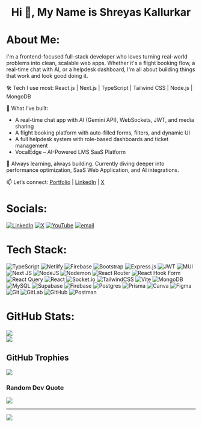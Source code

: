 <h1 align="center">Hi 👋, My Name is Shreyas Kallurkar</h1>

# About Me:
I'm a frontend-focused full-stack developer who loves turning real-world problems into clean, scalable web apps. Whether it's a flight booking flow, a real-time chat with AI, or a helpdesk dashboard, I'm all about building things that work and look good doing it.

🛠️ Tech I use most:
React.js | Next.js | TypeScript | Tailwind CSS | Node.js | MongoDB 

🚀 What I’ve built:

- A real-time chat app with AI (Gemini API), WebSockets, JWT, and media sharing
- A flight booking platform with auto-filled forms, filters, and dynamic UI
- A full helpdesk system with role-based dashboards and ticket management
- VocalEdge – AI-Powered LMS SaaS Platform

🎯 Always learning, always building. Currently diving deeper into performance optimization, SaaS Web Application, and AI integrations.

📫 Let’s connect:
[Portfolio](https://shreyasdevx.netlify.app/) | [LinkedIn](https://www.linkedin.com/in/shreyas-kallurkar/) | [X](https://x.com/https://x.com/ShreyasDevx)


# Socials:
[![LinkedIn](https://img.shields.io/badge/LinkedIn-%230077B5.svg?logo=linkedin&logoColor=white)](https://linkedin.com/in/shreyas-kallurkar/) [![X](https://img.shields.io/badge/X-black.svg?logo=X&logoColor=white)](https://x.com/https://x.com/ShreyasDevx) [![YouTube](https://img.shields.io/badge/YouTube-%23FF0000.svg?logo=YouTube&logoColor=white)](https://youtube.com/@Shreyasdevx) [![email](https://img.shields.io/badge/Email-D14836?logo=gmail&logoColor=white)](mailto:kshreyas495@gmail.com) 

# Tech Stack:
![TypeScript](https://img.shields.io/badge/typescript-%23007ACC.svg?style=flat&logo=typescript&logoColor=white) ![Netlify](https://img.shields.io/badge/netlify-%23000000.svg?style=flat&logo=netlify&logoColor=#00C7B7) ![Firebase](https://img.shields.io/badge/firebase-%23039BE5.svg?style=flat&logo=firebase) ![Bootstrap](https://img.shields.io/badge/bootstrap-%238511FA.svg?style=flat&logo=bootstrap&logoColor=white) ![Express.js](https://img.shields.io/badge/express.js-%23404d59.svg?style=flat&logo=express&logoColor=%2361DAFB) ![JWT](https://img.shields.io/badge/JWT-black?style=flat&logo=JSON%20web%20tokens) ![MUI](https://img.shields.io/badge/MUI-%230081CB.svg?style=flat&logo=mui&logoColor=white) ![Next JS](https://img.shields.io/badge/Next-black?style=flat&logo=next.js&logoColor=white) ![NodeJS](https://img.shields.io/badge/node.js-6DA55F?style=flat&logo=node.js&logoColor=white) ![Nodemon](https://img.shields.io/badge/NODEMON-%23323330.svg?style=flat&logo=nodemon&logoColor=%BBDEAD) ![React Router](https://img.shields.io/badge/React_Router-CA4245?style=flat&logo=react-router&logoColor=white) ![React Hook Form](https://img.shields.io/badge/React%20Hook%20Form-%23EC5990.svg?style=flat&logo=reacthookform&logoColor=white) ![React Query](https://img.shields.io/badge/-React%20Query-FF4154?style=flat&logo=react%20query&logoColor=white) ![React](https://img.shields.io/badge/react-%2320232a.svg?style=flat&logo=react&logoColor=%2361DAFB) ![Socket.io](https://img.shields.io/badge/Socket.io-black?style=flat&logo=socket.io&badgeColor=010101) ![TailwindCSS](https://img.shields.io/badge/tailwindcss-%2338B2AC.svg?style=flat&logo=tailwind-css&logoColor=white) ![Vite](https://img.shields.io/badge/vite-%23646CFF.svg?style=flat&logo=vite&logoColor=white) ![MongoDB](https://img.shields.io/badge/MongoDB-%234ea94b.svg?style=flat&logo=mongodb&logoColor=white) ![MySQL](https://img.shields.io/badge/mysql-4479A1.svg?style=flat&logo=mysql&logoColor=white) ![Supabase](https://img.shields.io/badge/Supabase-3ECF8E?style=flat&logo=supabase&logoColor=white) ![Firebase](https://img.shields.io/badge/firebase-a08021?style=flat&logo=firebase&logoColor=ffcd34) ![Postgres](https://img.shields.io/badge/postgres-%23316192.svg?style=flat&logo=postgresql&logoColor=white) ![Prisma](https://img.shields.io/badge/Prisma-3982CE?style=flat&logo=Prisma&logoColor=white) ![Canva](https://img.shields.io/badge/Canva-%2300C4CC.svg?style=flat&logo=Canva&logoColor=white) ![Figma](https://img.shields.io/badge/figma-%23F24E1E.svg?style=flat&logo=figma&logoColor=white) ![Git](https://img.shields.io/badge/git-%23F05033.svg?style=flat&logo=git&logoColor=white) ![GitLab](https://img.shields.io/badge/gitlab-%23181717.svg?style=flat&logo=gitlab&logoColor=white) ![GitHub](https://img.shields.io/badge/github-%23121011.svg?style=flat&logo=github&logoColor=white) ![Postman](https://img.shields.io/badge/Postman-FF6C37?style=flat&logo=postman&logoColor=white)
# GitHub Stats:
![](https://github-readme-stats.vercel.app/api?username=Shreyask24&theme=dark&hide_border=false&include_all_commits=true&count_private=true)<br/>
![](https://nirzak-streak-stats.vercel.app/?user=Shreyask24&theme=dark&hide_border=false)<br/>

## GitHub Trophies
![](https://github-profile-trophy.vercel.app/?username=Shreyask24&theme=radical&no-frame=true&no-bg=false&margin-w=4)

### Random Dev Quote
![](https://quotes-github-readme.vercel.app/api?type=vetical&theme=radical)

---
[![](https://visitcount.itsvg.in/api?id=Shreyask24&icon=0&color=0)](https://visitcount.itsvg.in)

<!-- Proudly created with GPRM ( https://gprm.itsvg.in ) -->
